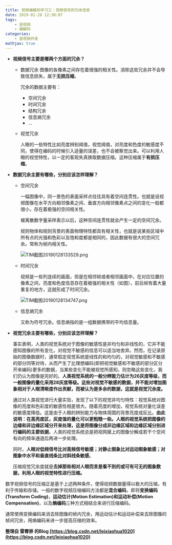 ```yaml
---
title: 视频编解码学习三：视频信号的冗余信息
date: 2019-01-28 12:30:07
tags:
    - 音视频
    - 编解码
categories:
    - 音视频开发
mathjax: true
---
```


- **视频信号主要是哪两个方面的冗余？**

    - 数据冗余
        图像的各像素之间存在着很强的相关性。消除这些冗余并不会导致信息损失，属于**无损压缩**。

        冗余的数据主要有：
        
        - 空间冗余
        - 时间冗余
        - 结构冗余
        - 信息熵冗余
        - ...

    - 视觉冗余

        人眼的一些特性比如亮度辨别阈值，视觉阈值，对亮度和色度的敏感度不同，使得在编码的时候引入适量的误差，也不会被察觉出来。可以利用人眼的视觉特性，以一定的客观失真换取数据压缩。这种压缩属于**有损压缩**。
    
- **数据冗余主要有哪些，分别应该怎样理解？**

    - 空间冗余

        一幅图像中，同一景色的表面采样点往往具有着空间连贯性。也就是说视频图像在水平方向相邻像素之间、垂直方向相邻像素点之间的变化一般都很小，存在着极强的空间相关性。

        被离散数字量采样表示以后，这种空间连贯性就会产生一定的空间冗余。

        规则物体和规则背景的表面物理特性都具有相关性，也就是说某些区域中所有点的光强和色彩以及饱和度都是相同的，因此数据有很大的空间冗余。常称为帧内相关性。

        ![TIM截图20190128133529.png](https://i.loli.net/2019/01/28/5c4e94c5011b1.png)
    
    - 时间冗余

        视频是一些列连续的画面，但是在相邻帧或者相邻画面中，在对应位置的像素之间，亮度和色度信息存在着极强的相关性（如图），前后帧有着大量重复的地方，这就形成了时间冗余。

        ![TIM截图20190128134747.png](https://i.loli.net/2019/01/28/5c4e97ed6c038.png)

    - 信息熵冗余

        又称为符号冗余。信息熵指的是一组数据携带的平均信息量。


- **视觉冗余主要有哪些，分别应该怎样理解？**

    事实表明，人类的视觉系统对于图像的敏感性是非均匀和非线性的，它并不能感知图像的所有变化，对视觉不敏感的信息可以适当地舍弃。然而，在记录原始的图像数据时，通常假定视觉系统是线性的和均匀的，对视觉敏感和不敏感的部分同等对待，从而产生了比理想编码(即把视觉敏感和不敏感的部分区分开来编码)更多的数据，当某些变化不能被视觉所感知，则忽略这些变化，我们仍认为图像是完好的。**人类视觉系统的一般分辨能力估计为26灰度等级，而一般图像的量化采用28灰度等级。这些对视觉不敏感的数据，并不能对增加图象相对于人眼清晰度作出贡献，而被认为是多余的数据，这就是视觉冗余度。**

    通过对人类视觉进行大量实验，发现了以下的视觉非均匀特性：视觉系统对图像的亮度和色彩度的敏感性相差很大。随着亮度的增加，视觉系统对量化误差的敏感度降低。这是由于人眼的辨别能力与物体周围的背景亮度成反比。**由此说明：在高亮度区，灰度值的量化可以更粗糙一些。人眼的视觉系统把图像的边缘和非边缘区域分开来处理，这是将图像分成非边缘区域和边缘区域分别进行编码的主要依据**。人类的视觉系统总是把视网膜上的图像分解成若干个空间有向的频率通道后再进一步处理。

    同时，**人眼对低频信号比对高频信号敏感；对静止图象比对运动图象敏感；对图象中水平和垂直线条比对斜线条敏感**。

    压缩视觉冗余度就是**去掉那些相对人眼而言是看不到的或可有可无的图象数据，利用人眼的视觉特性进行压缩。**


数字视频信号的压缩正是基于上述两种条件，使得视频数据量得以极大的压缩，有利于传输和存储。一般的数字视频压缩编码方法都是**混合编码**，即将**变换编码(Transform Coding)**，**运动估计(Motion Estimation)**和**运动补偿(Motion Compensation)**，以及**熵编码**三种方式相结合来进行压缩编码。

通常使用变换编码来消去除图像的帧内冗余，用运动估计和运动补偿来去除图像的帧间冗余，用熵编码来进一步提高压缩的效率。

**整理自 雷霄骅 的Blog [https://blog.csdn.net/leixiaohua1020](https://blog.csdn.net/leixiaohua1020)**